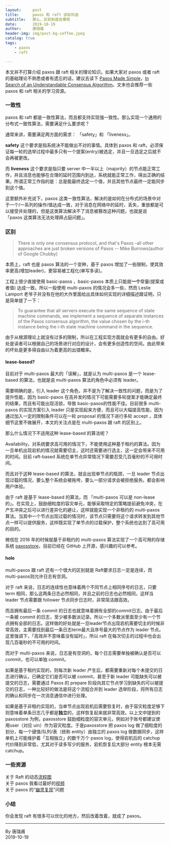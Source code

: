 ```yaml
---
layout:     post  
title:      paxos 和 raft 该如何选  
subtitle:   那么，区别到底在哪呢
date:       2019-10-19  
author:     唐瑞甫  
header-img: img/post-bg-coffee.jpeg  
catalog: true  
tags:  
    - paxos  
    - raft

---  
```


本文并不打算介绍 paxos 跟 raft 相关的理论知识。如果大家对 paxos 或者 raft 的基础理论不熟悉或者有遗忘的话，建议去读下 [Paxos Made Simple](https://lamport.azurewebsites.net/pubs/paxos-simple.pdf)，[In Search of an Understandable Consensus Algorithm](https://www.usenix.org/system/files/conference/atc14/atc14-paper-ongaro.pdf)。文末也会推荐一些 paxos 和 raft 相关的学习资源。  
  
### 一致性  
paxos 和 raft 都是一致性算法，而且都支持实现强一致性。那么实现一个通用的分布式一致性算法，需要满足什么要求呢？  
  
通常来讲，需要满足两方面的需求： 「safety」和 「liveness」。  
  
**safety** 这个要求是指系统决不能做出不对的事情。具体到 paxos 和 raft，必须保证每一轮的选举过程中最多只有一个提案(entry)被选定，并且一旦选定之后就不会再被更改。
  
而 **liveness** 这个要求是指只要 server 中一半以上（majority）的节点能正常工作，并且消息也能够在合理的延时范围内到达，系统就能正常工作，得出正确的结果。所谓正常工作指的是：总是能最终选定一个值，并且其他节点最终一定能同步到这个值。  
  
这里额外补充说下，paxos 这类一致性算法，解决的是如何在分布式的场景中对于一个/一系列的操作/值达成一致，对于消息在网络中的延时，丢失，重放都是可以接受并处理的，但是这类算法解决不了消息被篡改这种问题，也就是说 「paxos 这类算法无法处理拜占庭问题」。  
  
### 区别  
  
> There is only one consensus protocol, and that's Paxos -all other approaches are just broken versions of Paxos         -- Mike Burrows(author of Google Chubby)  
  
本质上，raft 也是 paxos 算法的一个变种，基于 paxos 增加了一些限制，使其效率更高(增加leader)，更容易被工程化(单写多读)。  
  
工程上很少直接使用 basic-paxos ，basic-paxos 本质上只能就**一个**常量(提案或者值) 达成一致。所以一般使用 multi-paxos 的情况会多一些，然而 Leslie Lamport 老爷子并没有在他的大作里面给出具体如何实现的详细描述跟证明，只是简单提了一下：

> To guarantee that all servers execute the same sequence of state machine commands, we implement a sequence of separate instances of the Paxos consensus algorithm, the value chosen by the i-th instance being the i-th state machine command in the sequence.  
  
由于从根源理论上就没有过多的限制，所以在工程实现方面就会有更多的自由。好处是读者可以根据自己的场景进行对应的设计，会有更多创造性的空间。由此带来的坏处是更多得自由以为着更高的出错概率。
  
#### lease-based?  
目前对于 multi-paxos 最大的「误解」，就是认为 multi-paxos 是一个 lease-based 的算法，也就是说 multi-paxos 算法的角色中必须有 leader。  
  
需要明确的是，引入 leader 这个角色，并不是为了解决一致性的问题，而是为了提升性能，因为 basic-paxos 在高并发的情况下可能需要多轮提案才能确定最终的结果，而且有可能出现活锁，导致 basic-paxos的性能不佳。目前很多 multi-paxos 的实现方案引入 leader 只是实现起来方便，而且可以大幅提高性能，因为通过加入一定的限制条件可以在一轮 proposal 的情况下进行多轮 accept ，具体细节这里不做展开，本文的关注点是在 multi-paxos 跟 raft 的区别上。  
  
那么什么情况下不适用这种 lease-based 的算法呢？  
  
Availability。对系统要求高可用的情况下，不能使用这种基于租约的算法。因为一旦单机出现宕机的情况就需要切主，这时还需要进行选主，这一定会带来不可用的时间。目前 raft-based 系统在单节点异常情况下需要忍受几百毫秒的不可用时间。  
  
而且对于这种 lease-based 的算法，就会出现单节点的瓶颈，一旦 leader 节点出现过载的情况，要么整个系统会被拖垮，要么一部分请求会被拒绝服务。都会影响用户体验。  
  
由于 raft 是基于 lease-based 的算法，而 「multi-paxos 可以是 non-lease 的」。在实现上，鼓励细粒度的容灾单元，能够采取特定的策略提前避免冲突，在产生冲突之后可以进行差异化的避让，这样就能实现一个非租约的 multi-paxos 算法。当其中一个节点出现过载的情况时，该节点只需要将这个请求转发到其他节点一样可以提供服务，这样既实现了单节点的过载保护，整个系统也达到了高可用的目的。  
  
微信在 2016 年的时候就基于非租约的 multi-paxos 算法实现了一个高可用的存储系统 [paxosstore](https://github.com/Tencent/paxosstore)，目前已经在 GitHub 上开源，感兴趣的可以参考。  
  
#### hole  
multi-paxos 跟 raft 还有一个很大的区别就是 Raft要求日志一定是连续，而 multi-paxos则允许日志有空洞。  
  
对于 raft 来说，日志的连续性也意味着两个不同节点上相同序号的日志，只要 term 相同，那么这两条日志必然相同，并且之前的日志也必然相同，这样当 leader 节点需要跟 follower 节点同步日志时，非常简洁跟高效。  
  
而且拥有最后一条 commit 的日志也就意味着拥有全部的commit日志。由于最后一条被 commit 的日志，至少被多数派记录。所以一个多数派里面至少有一个节点拥有全部的日志。这样做的好处就是一旦leader节点出现宕机需要切主的时候非常高效，主需要找到最后一条日志term最大且序号最大的节点作为 leader 节点。这里强调下，「高效并不意味着没有延时」，所以 raft 在每次切主的过程中也会出现几百毫秒的不可用的时间。  
  
而对于 multi-paxos 来说，日志是有空洞的，每个日志需要单独被确认是否可以 commit，也可以单独 commit。  
  
如果是基于租约实现的，则每次新 leader 产生后，都需要重新对每个未提交的日志进行确认，已确定它们是否可以被 commit，甚至于新 leader 可能缺失可以被提交的日志，需要通过 Paxos 的 prepare 阶段向其它节点学习到缺失的可以被提交的日志，一种比较好的做法是将这个流程合并到 leader 选举阶段，将所有日志的确认和同步在一次消息通信中进行处理。  
  
如果是基于非租约实现的，当单节点出现宕机后需要恢复时，由于容灾粒度足够下则意味着单条日志几乎都是**独立**的，这样恢复起来就非常高效。以上文中提到的 paxosstore 为例，paxosstore 鼓励细粒度的容灾单元，例如对于账号都建议使用user（对应 uin）作为容灾粒度。于是paxosstore 把 paxos log 做了细粒度的划分，每一个键值/队列/表（统称 entity）由独立的 paxos log 做数据同步，这样单机上可能维护着「互相独立」的数千万个 paxos log，使得宕机后的 catchup 代价降到非常低，尤其对于读多写少的服务，宕机恢复后大部分 entity 根本无需catchup。  
  
### 一些资源  

关于 Raft 的动态[流程图](http://thesecretlivesofdata.com/raft/)  
关于 paxos 我看过最好的[视频](https://www.youtube.com/watch?v=JEpsBg0AO6o)  
关于 paxos 的“[幽灵复现](http://oceanbase.org.cn/?p=111)”问题  
  
### 小结  
  
你会发现 raft 有很多可以优化的地方，然后改着改着，就成了 paxos。
  
---
  By 唐瑞甫  
  2019-10-19

